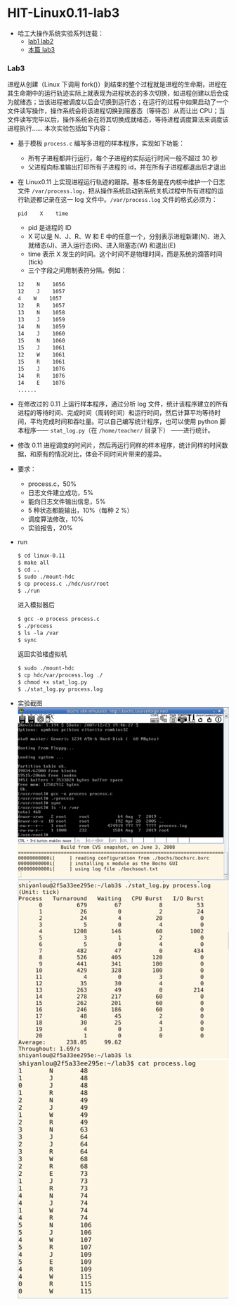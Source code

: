 # HIT-Linux0.11-lab3

* 哈工大操作系统实验系列连载：</br>
    * [lab1 lab2](https://github.com/wwyqianqian/HIT-Linux0.11-lab-1and2)
    * [本篇 lab3](https://github.com/wwyqianqian/HIT-Linux0.11-lab3)

### Lab3

进程从创建（Linux 下调用 fork()）到结束的整个过程就是进程的生命期，进程在其生命期中的运行轨迹实际上就表现为进程状态的多次切换，如进程创建以后会成为就绪态；当该进程被调度以后会切换到运行态；在运行的过程中如果启动了一个文件读写操作，操作系统会将该进程切换到阻塞态（等待态）从而让出 CPU；当文件读写完毕以后，操作系统会在将其切换成就绪态，等待进程调度算法来调度该进程执行……
本次实验包括如下内容：
* 基于模板 `process.c` 编写多进程的样本程序，实现如下功能：
    * 所有子进程都并行运行，每个子进程的实际运行时间一般不超过 30 秒
    * 父进程向标准输出打印所有子进程的 id，并在所有子进程都退出后才退出

* 在 Linux0.11 上实现进程运行轨迹的跟踪。基本任务是在内核中维护一个日志文件 `/var/process.log`，把从操作系统启动到系统关机过程中所有进程的运行轨迹都记录在这一 log 文件中。`/var/process.log` 文件的格式必须为：
	```
	pid    X    time
	```
	* pid 是进程的 ID
	* X 可以是 N、J、R、W 和 E 中的任意一个，分别表示进程新建(N)、进入就绪态(J)、进入运行态(R)、进入阻塞态(W) 和退出(E)
	* time 表示 X 发生的时间。这个时间不是物理时间，而是系统的滴答时间(tick)
	* 三个字段之间用制表符分隔。例如：
	```
	12    N    1056
	12    J    1057
	4    W    1057
	12    R    1057
	13    N    1058
	13    J    1059
	14    N    1059
	14    J    1060
	15    N    1060
	15    J    1061
	12    W    1061
	15    R    1061
	15    J    1076
	14    R    1076
	14    E    1076
	......
	```

* 在修改过的 0.11 上运行样本程序，通过分析 log 文件，统计该程序建立的所有进程的等待时间、完成时间（周转时间）和运行时间，然后计算平均等待时间，平均完成时间和吞吐量。可以自己编写统计程序，也可以使用 python 脚本程序—— `stat_log.py`（在 `/home/teacher/` 目录下） ——进行统计。
* 修改 0.11 进程调度的时间片，然后再运行同样的样本程序，统计同样的时间数据，和原有的情况对比，体会不同时间片带来的差异。
* 要求：
    - process.c，50%
    - 日志文件建立成功，5%
    - 能向日志文件输出信息，5%
    - 5 种状态都能输出，10%（每种 2 %）
    - 调度算法修改，10%
    - 实验报告，20%

* run
    ```
    $ cd linux-0.11
    $ make all
    $ cd ..
    $ sudo ./mount-hdc
    $ cp process.c ./hdc/usr/root
    $ ./run

    ```
    进入模拟器后

    ```
    $ gcc -o process process.c
    $ ./process
    $ ls -la /var
    $ sync
    ```
    返回实验楼虚拟机
    ```
    $ sudo ./mount-hdc
    $ cp hdc/var/process.log ./
    $ chmod +x stat_log.py
    $ ./stat_log.py process.log
    ```

* 实验截图
![模拟器编译](./pics/lab3-1.png)
![脚本分析](./pics/lab3-2.png)
![log 内容](./pics/lab3-3.png)